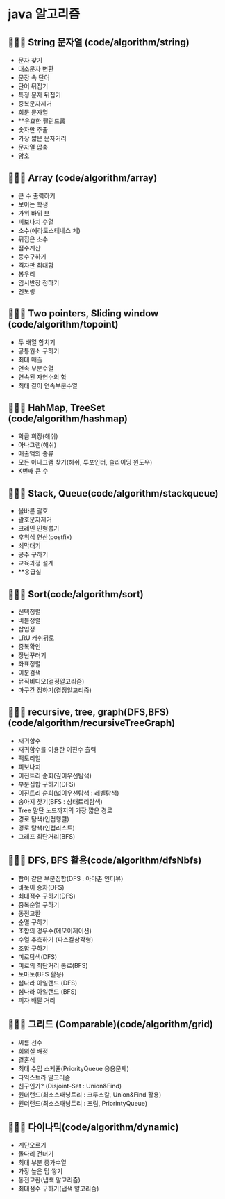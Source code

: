 # java 알고리즘

## 👩🏻‍💻 String 문자열 (code/algorithm/string)
- 문자 찾기
- 대소문자 변환
- 문장 속 단어
- 단어 뒤집기
- 특정 문자 뒤집기
- 중복문자제거
- 회문 문자열
- **유효한 팰린드롬
- 숫자만 추출
- 가장 짧은 문자거리
- 문자열 압축
- 암호

## 👩🏻‍💻 Array (code/algorithm/array)
- 큰 수 출력하기
- 보이는 학생
- 가위 바위 보
- 피보나치 수열
- 소수(에라토스테네스 체)
- 뒤집은 소수
- 점수계산
- 등수구하기
- 격자판 최대합
- 봉우리
- 임시반장 정하기
- 멘토링


## 👩🏻‍💻 Two pointers, Sliding window (code/algorithm/topoint)
- 두 배열 합치기
- 공통원소 구하기
- 최대 매출
- 연속 부분수열
- 연속된 자연수의 합
- 최대 길이 연속부분수열

## 👩🏻‍💻 HahMap, TreeSet (code/algorithm/hashmap)
- 학급 회장(해쉬)
- 아나그램(해쉬)
- 매출액의 종류
- 모든 아나그램 찾기(해쉬, 투포인터, 슬라이딩 윈도우)
- K번째 큰 수


## 👩🏻‍💻 Stack, Queue(code/algorithm/stackqueue)
- 올바른 괄호
- 괄호문자제거
- 크레인 인형뽑기
- 후위식 연산(postfix)
- 쇠막대기
- 공주 구하기
- 교육과정 설계
- **응급실


## 👩🏻‍💻 Sort(code/algorithm/sort)
- 선택정렬
- 버블정렬
- 삽입정
- LRU 캐쉬뒤로
- 중복확인
- 장난꾸러기
- 좌표정렬
- 이분검색
- 뮤직비디오(결정알고리즘)
- 마구간 정하기(결정알고리즘)

## 👩🏻‍💻 recursive, tree, graph(DFS,BFS)(code/algorithm/recursiveTreeGraph)
- 재귀함수
- 재귀함수를 이용한 이진수 출력
- 팩토리얼
- 피보나치
- 이진트리 순회(깊이우선탐색)
- 부분집합 구하기(DFS)
- 이진트리 순회(넓이우선탐색 : 레벨탐색)
- 송아지 찾기(BFS : 상태트리탐색)
- Tree 말단 노드까지의 가장 짧은 경로
- 경로 탐색(인접행렬)
- 경로 탐색(인접리스트)
- 그래프 최단거리(BFS)

## 👩🏻‍💻 DFS, BFS 활용(code/algorithm/dfsNbfs)
- 합이 같은 부분집합(DFS : 아마존 인터뷰)
- 바둑이 승차(DFS)
- 최대점수 구하기(DFS)
- 중복순열 구하기
- 동전교환
- 순열 구하기
- 조합의 경우수(메모이제이션)
- 수열 추측하기 (파스칼삼각형)
- 조합 구하기
- 미로탐색(DFS)
- 미로의 최단거리 통로(BFS)
- 토마토(BFS 활용)
- 섬나라 아일랜드 (DFS)
- 섬나라 아일랜드 (BFS)
- 피자 배달 거리

## 👩🏻‍💻 그리드 (Comparable)(code/algorithm/grid)
- 씨름 선수
- 회의실 배정
- 결혼식
- 최대 수입 스케쥴(PriorityQueue 응용문제)
- 다익스트라 알고리즘
- 친구인가? (Disjoint-Set : Union&Find)
- 원더랜드(최소스패닝트리 : 크루스칼, Union&Find 활용)
- 원더랜드(최소스패닝트리 : 프림, PriorintyQueue)


## 👩🏻‍💻 다이나믹(code/algorithm/dynamic)
- 계단오르기
- 돌다리 건너기
- 최대 부분 증가수열
- 가장 높은 탑 쌓기
- 동전교환(냅색 알고리즘)
- 최대점수 구하기(냅색 알고리즘)


